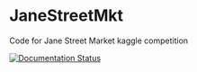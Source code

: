 # JaneStreetMkt
Code for Jane Street Market kaggle competition 

[![Documentation Status](https://readthedocs.org/projects/janestreetmkt/badge/?version=latest)](https://janestreetmkt.readthedocs.io/en/latest/?badge=latest)
